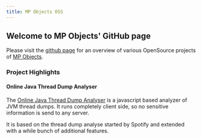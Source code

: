 ```yaml
---
title: MP Objects OSS
---
```


## Welcome to MP Objects' GitHub page

Please visit the [github page](https://github.com/mpobjects) for an overview of various OpenSource projects of [MP Objects](https://www.mp-objects.com).

### Project Highlights

#### Online Java Thread Dump Analyser

The [Online Java Thread Dump Analyser](https://mpobjects.github.io/threaddump-analyzer/) is a javascript based analyzer of JVM thread dumps. It runs completely client side, so no sensitive information is send to any server.

It is based on the thread dump analyse started by Spotify and extended with a while bunch of additional features.

